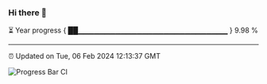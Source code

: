 ### Hi there 👋

⏳ Year progress { ██▁▁▁▁▁▁▁▁▁▁▁▁▁▁▁▁▁▁▁▁▁▁▁▁▁▁▁▁ } 9.98 %

---

⏰ Updated on Tue, 06 Feb 2024 12:13:37 GMT

![Progress Bar CI](https://github.com/Shyam-Makwana/GitHub-Actions-Demo/workflows/Progress%20Bar%20CI/badge.svg)
